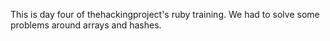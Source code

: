 This is day four of thehackingproject's ruby training. We had to solve some problems around arrays and hashes.

